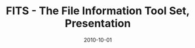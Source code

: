 ---
layout: presentation
title:  FITS - The File Information Tool Set, Presentation 
date:   2010-10-01
location: Best Practices Exchange, Phoenix, Arizona
presentors: Spencer McEwen
# link: https://projects.iq.harvard.edu/files/fits/files/fits_poster_final.pdf
categories: blog
---